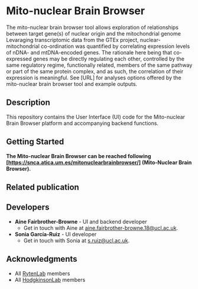# Mito-nuclear Brain Browser
The mito-nuclear brain browser tool allows exploration of relationships between target gene(s) of nuclear origin and the mitochondrial genome
Levaraging transcriptomic data from the GTEx project, nuclear-mitochondrial co-ordination was quantified by correlating expression levels of nDNA- and mtDNA-encoded genes. The rationale here being that co-expressed genes may be directly regulating each other, controlled by the same regulatory regime, functionally related, members of the same pathway or part of the same protein complex, and as such, the correlation of their expression is meaningful. See [URL] for analyses options offered by the mito-nuclear brain browser tool and example outputs.

## Description
This repository contains the User Interface (UI) code for the Mito-nuclear Brain Browser platform and accompanying backend functions. 

## Getting Started
**The Mito-nuclear Brain Browser can be reached following [https://snca.atica.um.es/mitonuclearbrainbrowser/] (Mito-Nuclear Brain Browser).**

## Related publication

## Developers
* **Aine Fairbrother-Browne** - UI and backend developer
  * Get in touch with Aine at [aine.fairbrother-browne.18@ucl.ac.uk](mailto:aine.fairbrother-browne.18@ucl.ac.uk).
* **Sonia García-Ruiz** - UI developer
  * Get in touch with Sonia at [s.ruiz@ucl.ac.uk](mailto:s.ruiz@ucl.ac.uk).

## Acknowledgments
* All [RytenLab](https://snca.atica.um.es/RytenLab/Team) members
* All [HodgkinsonLab](https://www.hodgkinsonlab.org/) members

